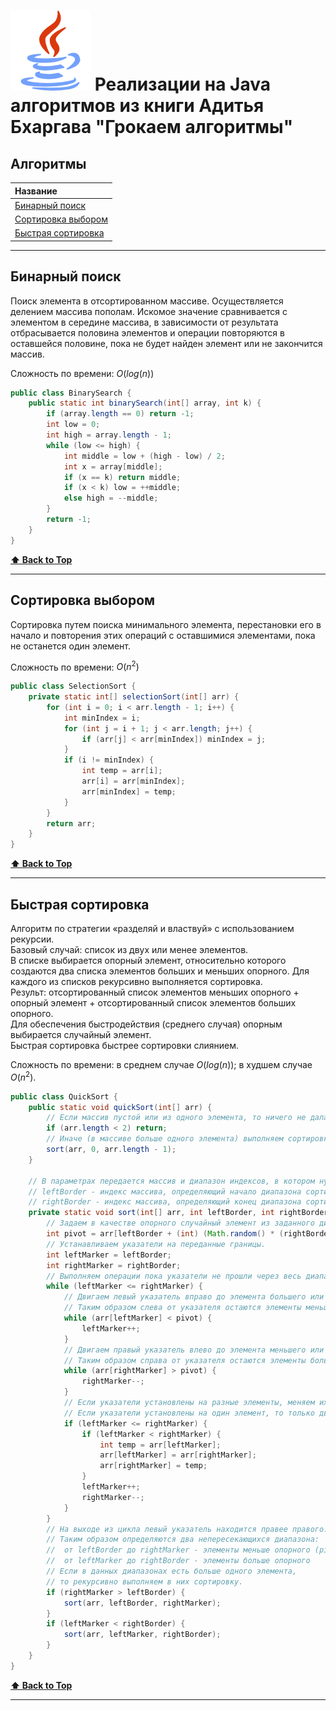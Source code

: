 # ![java](java-logo.png) Реализации на Java алгоритмов из книги Адитья Бхаргава "Грокаем алгоритмы"

## Алгоритмы

| Название                                  |
|:------------------------------------------|
| [Бинарный поиск](#бинарный-поиск)         |
| [Сортировка выбором](#сортировка-выбором) |
| [Быстрая сортировка](#быстрая-сортировка) |

  
---

## Бинарный поиск

Поиск элемента в отсортированном массиве.
Осуществляется делением массива пополам.
Искомое значение сравнивается с элементом в середине массива, 
в зависимости от результата отбрасывается половина элементов 
и операции повторяются в оставшейся половине, пока не будет найден элемент 
или не закончится массив.  

Сложность по времени: $O(log(n))$

```java
public class BinarySearch {
    public static int binarySearch(int[] array, int k) {
        if (array.length == 0) return -1;
        int low = 0;
        int high = array.length - 1;
        while (low <= high) {
            int middle = low + (high - low) / 2;
            int x = array[middle];
            if (x == k) return middle;
            if (x < k) low = ++middle;
            else high = --middle;
        }
        return -1;
    }
}
```

**[⬆ Back to Top](#алгоритмы)**

---

## Сортировка выбором

Сортировка путем поиска минимального элемента, перестановки его в начало 
и повторения этих операций с оставшимися элементами, пока не останется один элемент.  

Сложность по времени: $O(n^2)$

```java
public class SelectionSort {
    private static int[] selectionSort(int[] arr) {
        for (int i = 0; i < arr.length - 1; i++) {
            int minIndex = i;
            for (int j = i + 1; j < arr.length; j++) {
                if (arr[j] < arr[minIndex]) minIndex = j;
            }
            if (i != minIndex) {
                int temp = arr[i];
                arr[i] = arr[minIndex];
                arr[minIndex] = temp;
            }
        }
        return arr;
    }
}
```

**[⬆ Back to Top](#алгоритмы)**

---

## Быстрая сортировка

Алгоритм по стратегии «разделяй и властвуй» с использованием рекурсии.  
Базовый случай: список из двух или менее элементов.  
В списке выбирается опорный элемент, относительно которого создаются два списка элементов 
больших и меньших опорного. Для каждого из списков рекурсивно выполняется сортировка.  
Результ: отсортированный список элементов меньших опорного + опорный элемент + 
отсортированный список элементов больших опорного.  
Для обеспечения быстродействия (среднего случая) опорным выбирается случайный элемент.  
Быстрая сортировка быстрее сортировки слиянием.

Сложность по времени: в среднем случае  $O(log(n))$; в худшем случае $O(n^2)$.

```java
public class QuickSort {
    public static void quickSort(int[] arr) {
        // Если массив пустой или из одного элемента, то ничего не далаем.
        if (arr.length < 2) return;
        // Иначе (в массиве больше одного элемента) выполняем сортировку.
        sort(arr, 0, arr.length - 1);
    }

    // В параметрах передается массив и диапазон индексов, в котором нужно провести сортировку элементов.
    // leftBorder - индекс массива, определяющий начало диапазона сортировки.
    // rightBorder - индекс массива, определяющий конец диапазона сортировки.
    private static void sort(int[] arr, int leftBorder, int rightBorder) {
        // Задаем в качестве опорного случайный элемент из заданного диапазона.
        int pivot = arr[leftBorder + (int) (Math.random() * (rightBorder - leftBorder + 1))];
        // Устанавливаем указатели на переданные границы.
        int leftMarker = leftBorder;
        int rightMarker = rightBorder;
        // Выполняем операции пока указатели не прошли через весь диапазон.
        while (leftMarker <= rightMarker) {
            // Двигаем левый указатель вправо до элемента большего или равного опорному.
            // Таким образом слева от указателя остаются элементы меньше опорного.
            while (arr[leftMarker] < pivot) {
                leftMarker++;
            }
            // Двигаем правый указатель влево до элемента меньшего или равного опорному.
            // Таким образом справа от указателя остаются элементы больше опорного.
            while (arr[rightMarker] > pivot) {
                rightMarker--;
            }
            // Если указатели установлены на разные элементы, меняем их местами и двигаем указатели.
            // Если указатели установлены на один элемент, то только двигаем их.
            if (leftMarker <= rightMarker) {
                if (leftMarker < rightMarker) {
                    int temp = arr[leftMarker];
                    arr[leftMarker] = arr[rightMarker];
                    arr[rightMarker] = temp;
                }
                leftMarker++;
                rightMarker--;
            }
        }
        // На выходе из цикла левый указатель находится правее правого.
        // Таким образом определяются два непересекающихся диапазона:
        //  от leftBorder до rightMarker - элементы меньше опорного (pivot)
        //  от leftMarker до rightBorder - элементы больше опорного
        // Если в данных диапазонах есть больше одного элемента,
        // то рекурсивно выполняем в них сортировку.
        if (rightMarker > leftBorder) {
            sort(arr, leftBorder, rightMarker);
        }
        if (leftMarker < rightBorder) {
            sort(arr, leftMarker, rightBorder);
        }
    }
}
```

**[⬆ Back to Top](#алгоритмы)**

---

